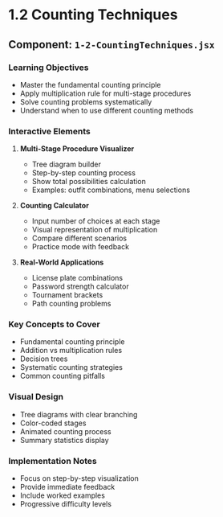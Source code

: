 # 1.2 Counting Techniques

## Component: `1-2-CountingTechniques.jsx`

### Learning Objectives
- Master the fundamental counting principle
- Apply multiplication rule for multi-stage procedures
- Solve counting problems systematically
- Understand when to use different counting methods

### Interactive Elements
1. **Multi-Stage Procedure Visualizer**
   - Tree diagram builder
   - Step-by-step counting process
   - Show total possibilities calculation
   - Examples: outfit combinations, menu selections

2. **Counting Calculator**
   - Input number of choices at each stage
   - Visual representation of multiplication
   - Compare different scenarios
   - Practice mode with feedback

3. **Real-World Applications**
   - License plate combinations
   - Password strength calculator
   - Tournament brackets
   - Path counting problems

### Key Concepts to Cover
- Fundamental counting principle
- Addition vs multiplication rules
- Decision trees
- Systematic counting strategies
- Common counting pitfalls

### Visual Design
- Tree diagrams with clear branching
- Color-coded stages
- Animated counting process
- Summary statistics display

### Implementation Notes
- Focus on step-by-step visualization
- Provide immediate feedback
- Include worked examples
- Progressive difficulty levels